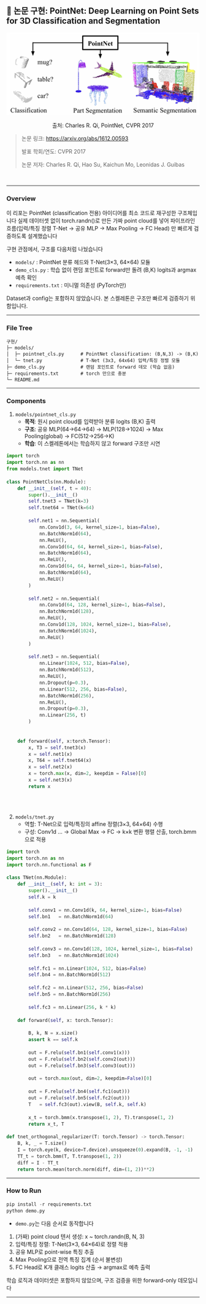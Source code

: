 ## 📄 논문 구현: PointNet: Deep Learning on Point Sets for 3D Classification and Segmentation

![result](../assets/result1.png)  
<p align="center">
  <span> 출처: Charles R. Qi, PointNet, CVPR 2017 </span>
</p>

> 논문 링크: https://arxiv.org/abs/1612.00593
> 
> 발표 학회/연도: CVPR 2017
> 
> 논문 저자: Charles R. Qi, Hao Su, Kaichun Mo, Leonidas J. Guibas
<br>

---

### Overview

이 리포는 PointNet (classification 전용) 아이디어를 최소 코드로 재구성한 구조체입니다
실제 데이터셋 없이 torch.randn()로 만든 가짜 point cloud를 넣어 파이프라인 흐름(입력/특징 정렬 T-Net → 공유 MLP → Max Pooling → FC Head) 만 빠르게 검증하도록 설계했습니다

구현 관점에서, 구조를 다음처럼 나눴습니다
- `models/` : PointNet 분류 헤드와 T-Net(3×3, 64×64) 모듈
- `demo_cls.py` : 학습 없이 랜덤 포인트로 forward만 돌려 (B,K) logits과 argmax 예측 확인
- `requirements.txt` : 미니멀 의존성 (PyTorch만)

Dataset과 config는 포함하지 않았습니다. 본 스켈레톤은 구조만 빠르게 검증하기 위함입니다.

---

### File Tree

```pthon
구현/
├─ models/
│  ├─ pointnet_cls.py      # PointNet classification: (B,N,3) -> (B,K)
│  └─ tnet.py              # T-Net (3x3, 64x64) 입력/특징 정렬 모듈
├─ demo_cls.py             # 랜덤 포인트로 forward 데모 (학습 없음)
├─ requirements.txt        # torch 만으로 충분
└─ README.md
```

---
### Components

1. `models/pointnet_cls.py`
   - **목적**: 원시 point cloud를 입력받아 분류 logits (B,K) 출력
   - **구조**: 공유 MLP(64→64→64) → MLP(128→1024) → Max Pooling(global) → FC(512→256→K)
   - **학습**: 이 스켈레톤에서는 학습하지 않고 forward 구조만 시연
     
```python
import torch
import torch.nn as nn
from models.tnet import TNet

class PointNetCls(nn.Module):
    def __init__(self, t = 40):
        super().__init__()
        self.tnet3 = TNet(k=3)
        self.tnet64 = TNet(k=64)

        self.net1 = nn.Sequential(
            nn.Conv1d(3, 64, kernel_size=1, bias=False),
            nn.BatchNorm1d(64),
            nn.ReLU(),
            nn.Conv1d(64, 64, kernel_size=1, bias=False),
            nn.BatchNorm1d(64),
            nn.ReLU(),
            nn.Conv1d(64, 64, kernel_size=1, bias=False),
            nn.BatchNorm1d(64),
            nn.ReLU()    
        )

        self.net2 = nn.Sequential(
            nn.Conv1d(64, 128, kernel_size=1, bias=False),
            nn.BatchNorm1d(128),
            nn.ReLU(),
            nn.Conv1d(128, 1024, kernel_size=1, bias=False),
            nn.BatchNorm1d(1024),
            nn.ReLU()
        )

        self.net3 = nn.Sequential(
            nn.Linear(1024, 512, bias=False),
            nn.BatchNorm1d(512),
            nn.ReLU(),
            nn.Dropout(p=0.3),
            nn.Linear(512, 256, bias=False),
            nn.BatchNorm1d(256),
            nn.ReLU(),
            nn.Dropout(p=0.3),
            nn.Linear(256, t)
        )


    def forward(self, x:torch.Tensor):
        x, T3 = self.tnet3(x)
        x = self.net1(x)
        x, T64 = self.tnet64(x)
        x = self.net2(x)
        x = torch.max(x, dim=2, keepdim = False)[0]
        x = self.net3(x)
        return x
```

<br><br>

2. `models/tnet.py`
   - 역할: T-Net으로 입력/특징의 affine 정렬(3×3, 64×64) 수행
   - 구성: Conv1d … → Global Max → FC → k×k 변환 행렬 산출, torch.bmm으로 적용
  
```python
import torch
import torch.nn as nn
import torch.nn.functional as F

class TNet(nn.Module):
    def __init__(self, k: int = 3):
        super().__init__()
        self.k = k

        self.conv1 = nn.Conv1d(k, 64, kernel_size=1, bias=False)
        self.bn1   = nn.BatchNorm1d(64)

        self.conv2 = nn.Conv1d(64, 128, kernel_size=1, bias=False)
        self.bn2   = nn.BatchNorm1d(128)

        self.conv3 = nn.Conv1d(128, 1024, kernel_size=1, bias=False)
        self.bn3   = nn.BatchNorm1d(1024)

        self.fc1 = nn.Linear(1024, 512, bias=False)
        self.bn4 = nn.BatchNorm1d(512)

        self.fc2 = nn.Linear(512, 256, bias=False)
        self.bn5 = nn.BatchNorm1d(256)

        self.fc3 = nn.Linear(256, k * k)

    def forward(self, x: torch.Tensor):

        B, k, N = x.size()
        assert k == self.k

        out = F.relu(self.bn1(self.conv1(x)))
        out = F.relu(self.bn2(self.conv2(out)))
        out = F.relu(self.bn3(self.conv3(out)))

        out = torch.max(out, dim=2, keepdim=False)[0]

        out = F.relu(self.bn4(self.fc1(out)))
        out = F.relu(self.bn5(self.fc2(out)))
        T   = self.fc3(out).view(B, self.k, self.k)

        x_t = torch.bmm(x.transpose(1, 2), T).transpose(1, 2)
        return x_t, T

def tnet_orthogonal_regularizer(T: torch.Tensor) -> torch.Tensor:
    B, k, _ = T.size()
    I = torch.eye(k, device=T.device).unsqueeze(0).expand(B, -1, -1)
    TT_t = torch.bmm(T, T.transpose(1, 2))
    diff = I - TT_t
    return torch.mean(torch.norm(diff, dim=(1, 2))**2)
```

---
### How to Run

```python
pip install -r requirements.txt
python demo.py
```
- `demo.py`는 다음 순서로 동작합니다
1. (가짜) point cloud 텐서 생성: x ~ torch.randn(B, N, 3)
2. 입력/특징 정렬: T-Net(3×3, 64×64)로 정렬 적용
3. 공유 MLP로 point-wise 특징 추출
4. Max Pooling으로 전역 특징 집계 (순서 불변성)
5. FC Head로 K개 클래스 logits 산출 → argmax로 예측 출력

학습 로직과 데이터셋은 포함하지 않았으며, 구조 검증을 위한 forward-only 데모입니다

---
